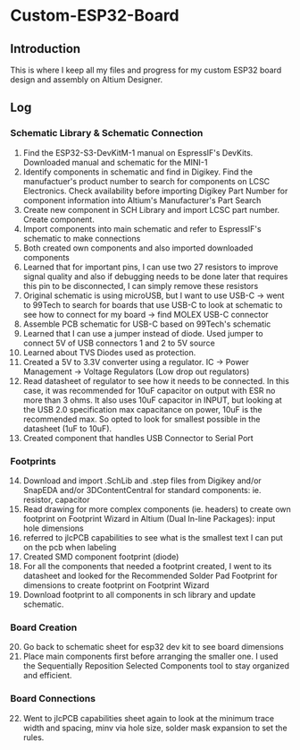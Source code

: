 # Custom-ESP32-Board

## Introduction
This is where I keep all my files and progress for my custom ESP32 board design and assembly on Altium Designer. 

## Log
### Schematic Library & Schematic Connection
1. Find the ESP32-S3-DevKitM-1 manual on EspressIF's DevKits. Downloaded manual and schematic for the MINI-1
2. Identify components in schematic and find in Digikey. Find the manufactuer's product number to search for components on LCSC Electronics. Check availability before importing Digikey Part Number for component information into Altium's Manufacturer's Part Search
3. Create new component in SCH Library and import LCSC part number. Create component.
4. Import components into main schematic and refer to EspressIF's schematic to make connections
5. Both created own components and also imported downloaded components
6. Learned that for important pins, I can use two 27 resistors to improve signal quality and also if debugging needs to be done later that requires this pin to be disconnected, I can simply remove these resistors
7. Original schematic is using microUSB, but I want to use USB-C -> went to 99Tech to search for boards that use USB-C to look at schematic to see how to connect for my board -> find MOLEX USB-C connector
8. Assemble PCB schematic for USB-C based on 99Tech's schematic
9. Learned that I can use a jumper instead of diode. Used jumper to connect 5V of USB connectors 1 and 2 to 5V source
10. Learned about TVS Diodes used as protection.
11. Created a 5V to 3.3V converter using a regulator. IC -> Power Management -> Voltage Regulators (Low drop out regulators)
12. Read datasheet of regulator to see how it needs to be connected. In this case, it was recommended for 10uF capacitor on output with ESR no more than 3 ohms. It also uses 10uF capacitor in INPUT, but looking at the USB 2.0 specification max capacitance on power, 10uF is the recommended max. So opted to look for smallest possible in the datasheet (1uF to 10uF).
13. Created component that handles USB Connector to Serial Port
### Footprints
14. Download and import .SchLib and .step files from Digikey and/or SnapEDA and/or 3DContentCentral for standard components: ie. resistor, capacitor
15. Read drawing for more complex components (ie. headers) to create own footprint on Footprint Wizard in Altium (Dual In-line Packages): input hole dimensions
16. referred to jlcPCB capabilities to see what is the smallest text I can put on the pcb when labeling
17. Created SMD component footprint (diode)
18. For all the components that needed a footprint created, I went to its datasheet and looked for the Recommended Solder Pad Footprint for dimensions to create footprint on Footprint Wizard
19. Download footprint to all components in sch library and update schematic.
### Board Creation
20. Go back to schematic sheet for esp32 dev kit to see board dimensions
21. Place main components first before arranging the smaller one. I used the Sequentially Reposition Selected Components tool to stay organized and efficient.
### Board Connections
22. Went to jlcPCB capabilities sheet again to look at the minimum trace width and spacing, minv via hole size, solder mask expansion to set the rules. 
